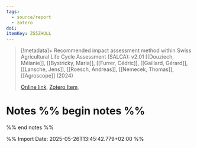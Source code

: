 ```yaml
---
tags:
  - source/report
  - zotero
doi: 
itemKey: ZS5ZHULL
---
```

>[!metadata]+
> Recommended impact  assessment method within Swiss Agricultural Life Cycle  Assessment (SALCA): v2.01
> [[Douziech, Mélanie]], [[Bystricky, Maria]], [[Furrer, Cédric]], [[Gaillard, Gérard]], [[Lansche, Jens]], [[Roesch, Andreas]], [[Nemecek, Thomas]], 
> [[Agroscope]] (2024)
> 
> [Online link](https://ira.agroscope.ch/en-US/publication/56332), [Zotero Item](zotero://select/library/items/ZS5ZHULL), 

# Notes %% begin notes %%

%% end notes %%




%% Import Date: 2025-05-26T13:45:42.779+02:00 %%
